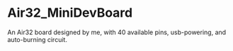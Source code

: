 # Air32_MiniDevBoard
An Air32 board designed by me, with 40 available pins, usb-powering, and auto-burning circuit.
